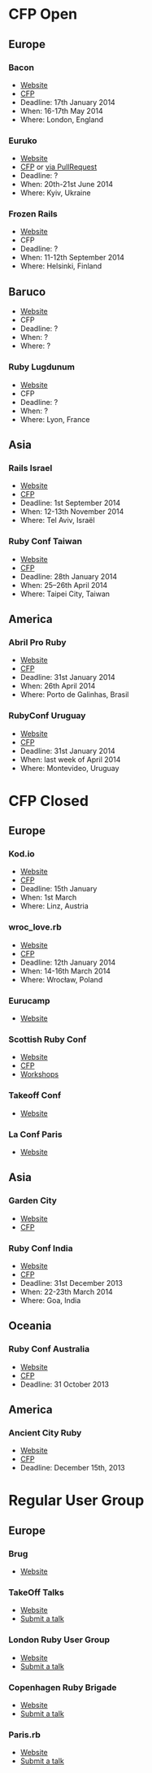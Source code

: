 # CFP Open
## Europe

### Bacon
* [Website](http://devslovebacon.com/)
* [CFP](http://devslovebacon.com/conferences/bacon-2014/submissions/new)
* Deadline: 17th January 2014
* When: 16-17th May 2014
* Where: London, England

### Euruko
* [Website](http://www.euruko2014.org/)
* [CFP](https://docs.google.com/forms/d/1ErQwvmneEEy2p4NZvFPkjl1d9vUPEBzJV_BaJfkG4bc/viewform) or [via PullRequest](https://github.com/euruko2014/call-for-papers)
* Deadline: ?
* When: 20th-21st June 2014
* Where: Kyiv, Ukraine

### Frozen Rails
* [Website](http://2014.frozenrails.eu/)
* CFP
* Deadline: ?
* When: 11-12th September 2014
* Where: Helsinki, Finland

## Baruco
* [Website](http://www.baruco.org/)
* CFP
* Deadline: ?
* When: ?
* Where: ?
 
### Ruby Lugdunum
* [Website](http://rulu.eu/)
* CFP
* Deadline: ?
* When: ?
* Where: Lyon, France

## Asia
### Rails Israel
* [Website](http://railsisrael2014.events.co.il/save-the-date)
* [CFP](https://devcontlv.wufoo.com/forms/rails-israel-2014-call-for-papers/)
* Deadline: 1st September 2014
* When: 12-13th November 2014
* Where: Tel Aviv, Israël

### Ruby Conf Taiwan
* [Website](http://rubyconf.tw/)
* [CFP](https://kktix.com/events/rubyconftw2014-cfp/)
* Deadline: 28th January 2014
* When: 25–26th April 2014
* Where: Taipei City, Taiwan

## America
### Abril Pro Ruby
* [Website](http://abrilproruby.com/)
* [CFP](http://cfp.abrilproruby.com/proposals/new)
* Deadline: 31st January 2014
* When: 26th April 2014
* Where:  Porto de Galinhas, Brasil

### RubyConf Uruguay
* [Website](http://www.rubyconfuruguay.org/en)
* [CFP](http://www.rubyconfuruguay.org/en/conference_editions/8/talks/new)
* Deadline: 31st January 2014
* When: last week of April 2014
* Where: Montevideo, Uruguay

# CFP Closed
## Europe
### Kod.io
* [Website](http://linz.kod.io/)
* [CFP](https://docs.google.com/forms/d/1gTJnRrhRTsuzPTpsXvcwS5U-DfkXSQWaam9ici5i414/viewform)
* Deadline: 15th January
* When: 1st March
* Where: Linz, Austria

### wroc_love.rb
* [Website](http://wrocloverb.com/)
* [CFP](http://cfp.wrocloverb.com/authentications)
* Deadline: 12th January 2014
* When: 14-16th March 2014
* Where: Wrocław, Poland

### Eurucamp
* [Website](http://2014.eurucamp.org/)

### Scottish Ruby Conf
* [Website](http://2014.scottishrubyconference.com/)
* [CFP](https://cfp.scottishrubyconference.com/users/sign_in)
* [Workshops](http://2014.scottishrubyconference.com/news/#/posts/2013-11-25-workshop-sessions/)

### Takeoff Conf
* [Website](http://takeoffconf.com/)

### La Conf Paris
* [Website](http://2014.la-conf.org/)

## Asia
### Garden City
* [Website](http://www.gardencityruby.org/)
* [CFP](http://www.gardencityruby.org/cfp/)

### Ruby Conf India
* [Website](http://rubyconfindia.org/2014/)
* [CFP](https://rubyconfindia2014.busyconf.com/proposals/new)
* Deadline: 31st December 2013
* When: 22-23th March 2014
* Where: Goa, India

## Oceania
### Ruby Conf Australia
* [Website](http://www.rubyconf.org.au/)
* [CFP](https://github.com/rubyaustralia/rubyconfau-2014-cfp)
* Deadline: 31 October 2013

## America
### Ancient City Ruby
* [Website](http://www.ancientcityruby.com/)
* [CFP](https://github.com/ancientcityruby/call_for_proposals_2014)
* Deadline: December 15th, 2013

# Regular User Group
## Europe

### Brug
* [Website](http://brug.be/)

### TakeOff Talks
* [Website](http://www.meetup.com/takeoff/)
* [Submit a talk](http://flgfactory.wufoo.com/forms/take-off-a-talk-submission/)

### London Ruby User Group
* [Website](http://lrug.org/)
* [Submit a talk](http://readme.lrug.org/#talks)

### Copenhagen Ruby Brigade
* [Website](http://copenhagenrb.dk/)
* [Submit a talk](https://groups.google.com/forum/#!forum/copenhagen-ruby-user-group)

### Paris.rb
* [Website](http://www.meetup.com/parisrb/)
* [Submit a talk](http://www.rubyparis.org/)
